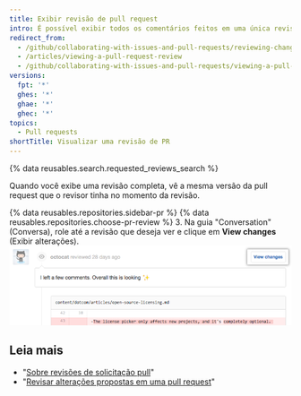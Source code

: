 ```yaml
---
title: Exibir revisão de pull request
intro: É possível exibir todos os comentários feitos em uma única revisão de pull request.
redirect_from:
  - /github/collaborating-with-issues-and-pull-requests/reviewing-changes-in-pull-requests/viewing-a-pull-request-review
  - /articles/viewing-a-pull-request-review
  - /github/collaborating-with-issues-and-pull-requests/viewing-a-pull-request-review
versions:
  fpt: '*'
  ghes: '*'
  ghae: '*'
  ghec: '*'
topics:
  - Pull requests
shortTitle: Visualizar uma revisão de PR
---
```


{% data reusables.search.requested_reviews_search %}

Quando você exibe uma revisão completa, vê a mesma versão da pull request que o revisor tinha no momento da revisão.

{% data reusables.repositories.sidebar-pr %}
{% data reusables.repositories.choose-pr-review %}
3. Na guia "Conversation" (Conversa), role até a revisão que deseja ver e clique em **View changes** (Exibir alterações). ![Header de revisão com link para revisão completa](/assets/images/help/pull_requests/view-full-review-view-changes.png)

## Leia mais

- "[Sobre revisões de solicitação pull](/articles/about-pull-request-reviews)"
- "[Revisar alterações propostas em uma pull request](/articles/reviewing-proposed-changes-in-a-pull-request)"
